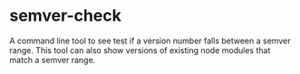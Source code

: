 # semver-check
A command line tool to see test if a version number falls between a semver range. This tool can also show versions of existing node modules that match a semver range.
